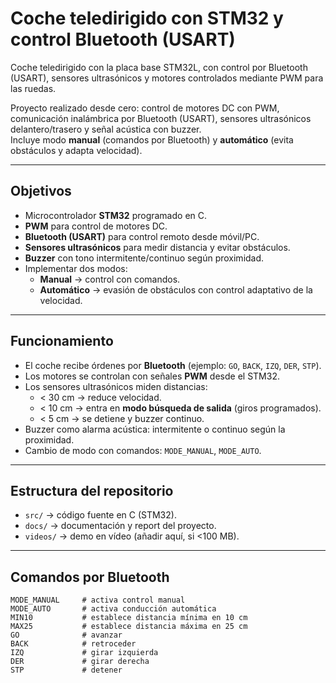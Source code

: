 #  Coche teledirigido con STM32 y control Bluetooth (USART)
Coche teledirigido con la placa base STM32L, con control por Bluetooth (USART), sensores ultrasónicos y motores controlados mediante PWM para las ruedas.

Proyecto realizado desde cero: control de motores DC con PWM, comunicación inalámbrica por Bluetooth (USART), sensores ultrasónicos delantero/trasero y señal acústica con buzzer.  
Incluye modo **manual** (comandos por Bluetooth) y **automático** (evita obstáculos y adapta velocidad).

---

##  Objetivos
- Microcontrolador **STM32** programado en C.
- **PWM** para control de motores DC.
- **Bluetooth (USART)** para control remoto desde móvil/PC.
- **Sensores ultrasónicos** para medir distancia y evitar obstáculos.
- **Buzzer** con tono intermitente/continuo según proximidad.
- Implementar dos modos:
  - **Manual** → control con comandos.
  - **Automático** → evasión de obstáculos con control adaptativo de la velocidad.

---

##  Funcionamiento
- El coche recibe órdenes por **Bluetooth** (ejemplo: `GO`, `BACK`, `IZQ`, `DER`, `STP`).
- Los motores se controlan con señales **PWM** desde el STM32.
- Los sensores ultrasónicos miden distancias:  
  - < 30 cm → reduce velocidad.  
  - < 10 cm → entra en **modo búsqueda de salida** (giros programados).  
  - < 5 cm → se detiene y buzzer continuo.  
- Buzzer como alarma acústica: intermitente o continuo según la proximidad.  
- Cambio de modo con comandos: `MODE_MANUAL`, `MODE_AUTO`.

---

## Estructura del repositorio
- `src/` → código fuente en C (STM32).
- `docs/` → documentación y report del proyecto.
- `videos/` → demo en vídeo (añadir aquí, si <100 MB).

---

## Comandos por Bluetooth
```text
MODE_MANUAL     # activa control manual
MODE_AUTO       # activa conducción automática
MIN10           # establece distancia mínima en 10 cm
MAX25           # establece distancia máxima en 25 cm
GO              # avanzar
BACK            # retroceder
IZQ             # girar izquierda
DER             # girar derecha
STP             # detener
